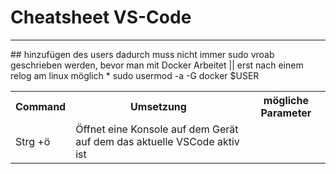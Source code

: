 # Cheatsheet VS-Code

<hr>
## hinzufügen des users
dadurch muss nicht immer sudo vroab geschrieben werden, bevor man mit Docker Arbeitet || erst nach einem relog am linux möglich
* sudo usermod -a -G docker $USER
<table style="width:100%">
  <tr>
    <th>Command</th>
    <th>Umsetzung</th>
    <th> mögliche Parameter</th>
  </tr>
  <tr>
    <td>Strg +ö</td>
    <td>Öffnet eine Konsole auf dem Gerät auf dem das aktuelle VSCode aktiv ist</td>
    <td></td>
  </tr>
<table>

